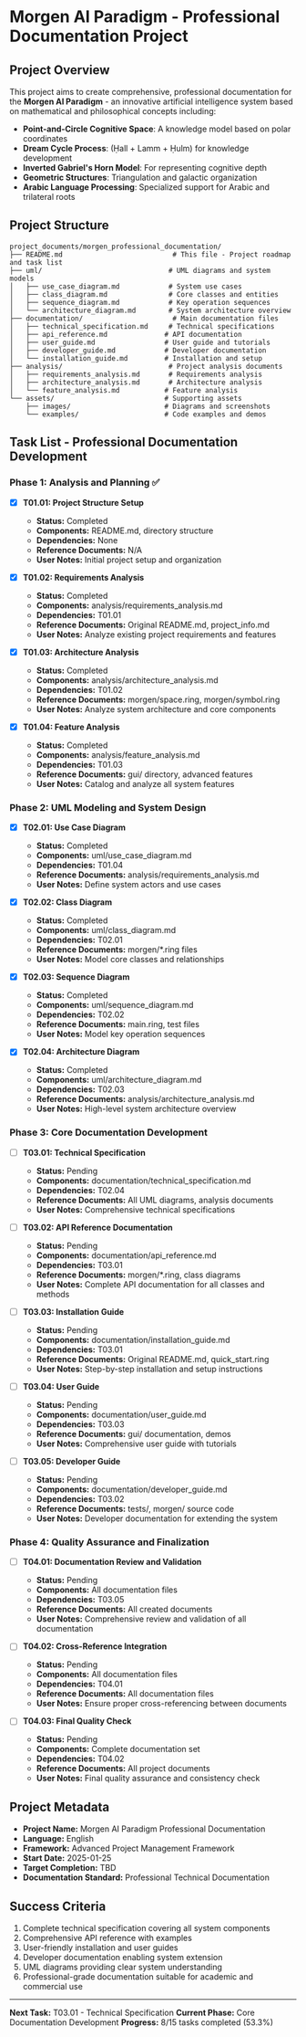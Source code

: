 # Morgen AI Paradigm - Professional Documentation Project

## Project Overview

This project aims to create comprehensive, professional documentation for the **Morgen AI Paradigm** - an innovative artificial intelligence system based on mathematical and philosophical concepts including:

- **Point-and-Circle Cognitive Space**: A knowledge model based on polar coordinates
- **Dream Cycle Process**: (Ḥall + Lamm + Ḥulm) for knowledge development
- **Inverted Gabriel's Horn Model**: For representing cognitive depth
- **Geometric Structures**: Triangulation and galactic organization
- **Arabic Language Processing**: Specialized support for Arabic and trilateral roots

## Project Structure

```
project_documents/morgen_professional_documentation/
├── README.md                           # This file - Project roadmap and task list
├── uml/                               # UML diagrams and system models
│   ├── use_case_diagram.md            # System use cases
│   ├── class_diagram.md               # Core classes and entities
│   ├── sequence_diagram.md            # Key operation sequences
│   └── architecture_diagram.md        # System architecture overview
├── documentation/                      # Main documentation files
│   ├── technical_specification.md     # Technical specifications
│   ├── api_reference.md              # API documentation
│   ├── user_guide.md                 # User guide and tutorials
│   ├── developer_guide.md            # Developer documentation
│   └── installation_guide.md         # Installation and setup
├── analysis/                          # Project analysis documents
│   ├── requirements_analysis.md       # Requirements analysis
│   ├── architecture_analysis.md       # Architecture analysis
│   └── feature_analysis.md           # Feature analysis
└── assets/                           # Supporting assets
    ├── images/                       # Diagrams and screenshots
    └── examples/                     # Code examples and demos
```

## Task List - Professional Documentation Development

### Phase 1: Analysis and Planning ✅

- [x] **T01.01: Project Structure Setup**
  - **Status:** Completed
  - **Components:** README.md, directory structure
  - **Dependencies:** None
  - **Reference Documents:** N/A
  - **User Notes:** Initial project setup and organization

- [x] **T01.02: Requirements Analysis**
  - **Status:** Completed
  - **Components:** analysis/requirements_analysis.md
  - **Dependencies:** T01.01
  - **Reference Documents:** Original README.md, project_info.md
  - **User Notes:** Analyze existing project requirements and features

- [x] **T01.03: Architecture Analysis**
  - **Status:** Completed
  - **Components:** analysis/architecture_analysis.md
  - **Dependencies:** T01.02
  - **Reference Documents:** morgen/space.ring, morgen/symbol.ring
  - **User Notes:** Analyze system architecture and core components

- [x] **T01.04: Feature Analysis**
  - **Status:** Completed
  - **Components:** analysis/feature_analysis.md
  - **Dependencies:** T01.03
  - **Reference Documents:** gui/ directory, advanced features
  - **User Notes:** Catalog and analyze all system features

### Phase 2: UML Modeling and System Design

- [x] **T02.01: Use Case Diagram**
  - **Status:** Completed
  - **Components:** uml/use_case_diagram.md
  - **Dependencies:** T01.04
  - **Reference Documents:** analysis/requirements_analysis.md
  - **User Notes:** Define system actors and use cases

- [x] **T02.02: Class Diagram**
  - **Status:** Completed
  - **Components:** uml/class_diagram.md
  - **Dependencies:** T02.01
  - **Reference Documents:** morgen/*.ring files
  - **User Notes:** Model core classes and relationships

- [x] **T02.03: Sequence Diagram**
  - **Status:** Completed
  - **Components:** uml/sequence_diagram.md
  - **Dependencies:** T02.02
  - **Reference Documents:** main.ring, test files
  - **User Notes:** Model key operation sequences

- [x] **T02.04: Architecture Diagram**
  - **Status:** Completed
  - **Components:** uml/architecture_diagram.md
  - **Dependencies:** T02.03
  - **Reference Documents:** analysis/architecture_analysis.md
  - **User Notes:** High-level system architecture overview

### Phase 3: Core Documentation Development

- [ ] **T03.01: Technical Specification**
  - **Status:** Pending
  - **Components:** documentation/technical_specification.md
  - **Dependencies:** T02.04
  - **Reference Documents:** All UML diagrams, analysis documents
  - **User Notes:** Comprehensive technical specifications

- [ ] **T03.02: API Reference Documentation**
  - **Status:** Pending
  - **Components:** documentation/api_reference.md
  - **Dependencies:** T03.01
  - **Reference Documents:** morgen/*.ring, class diagrams
  - **User Notes:** Complete API documentation for all classes and methods

- [ ] **T03.03: Installation Guide**
  - **Status:** Pending
  - **Components:** documentation/installation_guide.md
  - **Dependencies:** T03.01
  - **Reference Documents:** Original README.md, quick_start.ring
  - **User Notes:** Step-by-step installation and setup instructions

- [ ] **T03.04: User Guide**
  - **Status:** Pending
  - **Components:** documentation/user_guide.md
  - **Dependencies:** T03.03
  - **Reference Documents:** gui/ documentation, demos
  - **User Notes:** Comprehensive user guide with tutorials

- [ ] **T03.05: Developer Guide**
  - **Status:** Pending
  - **Components:** documentation/developer_guide.md
  - **Dependencies:** T03.02
  - **Reference Documents:** tests/, morgen/ source code
  - **User Notes:** Developer documentation for extending the system

### Phase 4: Quality Assurance and Finalization

- [ ] **T04.01: Documentation Review and Validation**
  - **Status:** Pending
  - **Components:** All documentation files
  - **Dependencies:** T03.05
  - **Reference Documents:** All created documents
  - **User Notes:** Comprehensive review and validation of all documentation

- [ ] **T04.02: Cross-Reference Integration**
  - **Status:** Pending
  - **Components:** All documentation files
  - **Dependencies:** T04.01
  - **Reference Documents:** All documentation files
  - **User Notes:** Ensure proper cross-referencing between documents

- [ ] **T04.03: Final Quality Check**
  - **Status:** Pending
  - **Components:** Complete documentation set
  - **Dependencies:** T04.02
  - **Reference Documents:** All project documents
  - **User Notes:** Final quality assurance and consistency check

## Project Metadata

- **Project Name:** Morgen AI Paradigm Professional Documentation
- **Language:** English
- **Framework:** Advanced Project Management Framework
- **Start Date:** 2025-01-25
- **Target Completion:** TBD
- **Documentation Standard:** Professional Technical Documentation

## Success Criteria

1. Complete technical specification covering all system components
2. Comprehensive API reference with examples
3. User-friendly installation and user guides
4. Developer documentation enabling system extension
5. UML diagrams providing clear system understanding
6. Professional-grade documentation suitable for academic and commercial use

---

**Next Task:** T03.01 - Technical Specification
**Current Phase:** Core Documentation Development
**Progress:** 8/15 tasks completed (53.3%)
